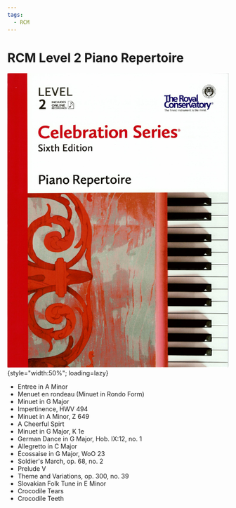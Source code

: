 ```yaml
---
tags:
  - RCM
---
```


# RCM Level 2 Piano Repertoire

![](../assets/rcm2-repertoire.png){style="width:50%"; loading=lazy}

- Entree in A Minor
- Menuet en rondeau (Minuet in Rondo Form)
- Minuet in G Major
- Impertinence, HWV 494
- Minuet in A Minor, Z 649
- A Cheerful Spirt
- Minuet in G Major, K 1e
- German Dance in G Major, Hob. IX:12, no. 1
- Allegretto in C Major
- Écossaise in G Major, WoO 23
- Soldier's March, op. 68, no. 2
- Prelude V
- Theme and Variations, op. 300, no. 39
- Slovakian Folk Tune in E Minor
- Crocodile Tears
- Crocodile Teeth

